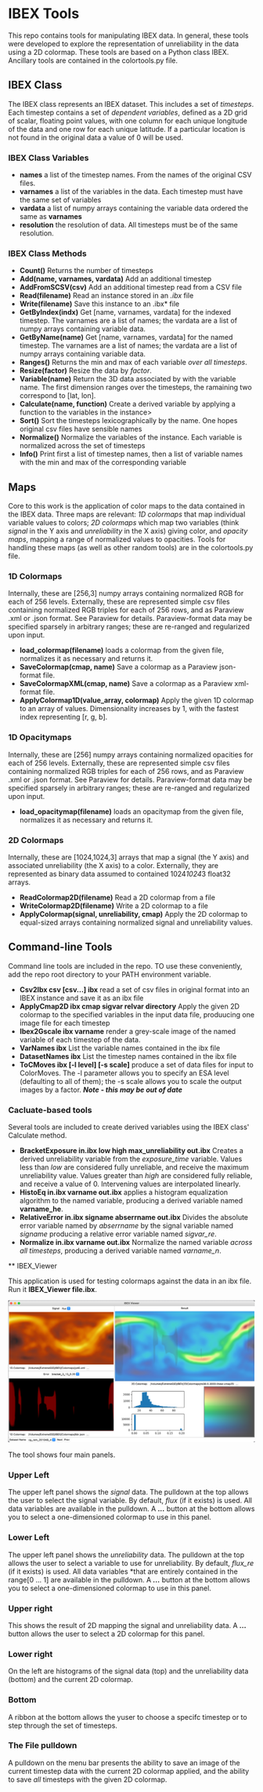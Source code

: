 # IBEX Tools

This repo contains tools for manipulating IBEX data.   In general, these tools were developed to explore the representation of unreliability in the data using a 2D colormap.  These tools are based on a Python class IBEX.   Ancillary tools are contained in the colortools.py file.

## IBEX Class

The IBEX class represents an IBEX dataset.  This includes a set of *timesteps*.  Each timestep contains a set of *dependent variables*, defined as a 2D grid of scalar, floating point values, with one column for each unique longitude of the data and one row for each unique latitude.  If a particular location is not found in the original data a value of 0 will be used.

### IBEX Class Variables

- **names** a list of the timestep names.   From the names of the original CSV files.
- **varnames** a list of the variables in the data.   Each timestep must have the same set of variables
- **vardata** a list of numpy arrays containing the variable data ordered the same as **varnames**
- **resolution** the resolution of data.  All timesteps must be of the same resolution.

### IBEX Class Methods

- **Count()** Returns the number of timesteps
- **Add(name, varnames, vardata)** Add an additional timestep
- **AddFromSCSV(csv)**  Add an additional timestep read from a CSV file
- **Read(filename)** Read an instance stored in an *.ibx* file
- **Write(filename)** Save this instance to an .ibx* file
- **GetByIndex(indx)** Get [name, varnames, vardata] for the indexed timestep.   The varnames are a list of names; the vardata are a list of numpy arrays containing variable data.
- **GetByName(name)** Get [name, varnames, vardata] for the named timestep.   The varnames are a list of names; the vardata are a list of numpy arrays containing variable data.
- **Ranges()** Returns the min and max of each variable *over all timesteps*.
- **Resize(factor)**  Resize the data by *factor*.
- **Variable(name)**  Return the 3D data associated by with the variable name.   The first dimension ranges over the timesteps, the ramaining two correspond to [lat, lon].
- **Calculate(name, function)** Create a derived variable by applying  a function to the variables in the instance>
- **Sort()** Sort the timesteps lexicographically by the name.  One hopes original csv files have sensible names
- **Normalize()** Normalize the variables of the instance.  Each variable is normalized across the set of timesteps
- **Info()**  Print first a list of timestep names, then a list of variable names with the min and max of the corresponding variable

## Maps

Core to this work is the application of color maps to the data contained in the IBEX data.   Three maps are relevant: *1D colormaps* that map individual variable values to colors; *2D colormaps* which map two variables (think *signal* in the Y axis and *unreliability* in the X axis) giving color, and *opacity maps*, mapping a range of normalized values to opacities.  Tools for handling these maps (as well as other random tools) are in the colortools.py file.

### 1D Colormaps

Internally, these are [256,3] numpy arrays containing normalized RGB for each of 256 levels.  Externally, these are represented simple csv files containing normalized RGB triples for each of 256 rows, and as Paraview .xml or .json format.   See Paraview for details.  Paraview-format data may be specified sparsely in arbitrary ranges; these are re-ranged and regularized upon input.

- **load_colormap(filename)** loads a colormap from the given file, normalizes it as necessary and returns it.
- **SaveColormap(cmap, name)** Save a colormap as a Paraview json-format file.
- **SaveColormapXML(cmap, name)** Save a colormap as a Paraview xml-format file.
- **ApplyColormap1D(value_array, colormap)**  Apply the given 1D colormap to an array of values.  Dimensionality increases by 1, with the fastest index representing [r, g, b].

###  1D Opacitymaps

Internally, these are [256] numpy arrays containing normalized opacities for each of 256 levels.  Externally, these are represented simple csv files containing normalized RGB triples for each of 256 rows, and as Paraview .xml or .json format.   See Paraview for details.  Paraview-format data may be specified sparsely in arbitrary ranges; these are re-ranged and regularized upon input.

- **load_opacitymap(filename)** loads an opacitymap from the given file, normalizes it as necessary and returns it.

### 2D Colormaps

Internally, these are [1024,1024,3] arrays that map a signal (the Y axis) and associated unreliability (the X axis) to a color.  Externally, they are represented as binary data assumed to contained 1024*1024*3 float32 arrays.

- **ReadColormap2D(filename)** Read a 2D colormap from a file
- **WriteColormap2D(filename)** Write a 2D colormap to a file
- **ApplyColormap(signal, unreliability, cmap)** Apply the 2D colormap to equal-sized arrays containing normalized signal and unreliability values.

## Command-line Tools

Command line tools are included in the repo.   TO use these conveniently, add the repo root directory to your PATH environment variable.

- **Csv2Ibx csv [csv...] ibx** read a set of csv files in original format into an IBEX instance and save it as an ibx file
- **ApplyCmap2D ibx cmap sigvar relvar directory** Apply the given 2D colormap to the specified variables in the input data file, produucing one image file for each timestep
- **Ibex2Gscale ibx varname** render a grey-scale image of the named variable of each timestep of the data.
- **VarNames ibx** List the variable names contained in the ibx file
- **DatasetNames ibx** List the timestep names contained in the ibx file
- **ToCMoves ibx [-l level] [-s scale]** produce a set of data files for input to ColorMoves.  The -l parameter allows you to specify an ESA level (defaulting to all of them); the -s scale allows you to scale the output images by a factor.  ***Note - this may be out of date***

### Cacluate-based tools

Several tools are included to create derived variables using the IBEX class' Calculate method.

- **BracketExposure in.ibx low high max_unreliability out.ibx**  Creates a derived unreliability variable from the *exposure_time* variable.  Values less than *low* are considered fully unreliable, and receive the maximum unreliability value.   Values greater than *high* are considered fully reliable, and receive a value of 0.  Intervening values are interpolated linearly.
- **HistoEq in.ibx varname out.ibx** applies a histogram equalization algorithm to the named variable, producing a derived variable named **varname_he**.
- **RelativeError in.ibx signame abserrname out.ibx** Divides the absolute error variable named by *abserrname* by the signal variable named *signame*  producing a relative error variable named *sigvar_re*.
- **Normalize in.ibx varname out.ibx** Normalize the named variable *across all timesteps*, producing a derived variable named *varname_n*.

** IBEX_Viewer

This application is used for testing colormaps against the data in an ibx file.  Run it **IBEX_Viewer file.ibx**.

![Alt text](./IBEX.png?raw=true "IBEX")

The tool shows four main panels.   

### Upper Left

The upper left panel shows the *signal* data.  The pulldown at the top allows the user to select the signal variable.   By default, *flux* (if it exists) is used.    All data variables are available in the pulldown.   A ***...*** button at the bottom allows you to select a one-dimensioned colormap to use in this panel.


### Lower Left

The upper left panel shows the *unreliability* data.  The pulldown at the top allows the user to select a variable to use for unreliability.   By default, *flux_re* (if it exists) is used.    All data variables *that are entirely contained in the range[0 ... 1] are available in the pulldown.   A ***...*** button at the bottom allows you to select a one-dimensioned colormap to use in this panel.

### Upper right 

This shows the result of 2D mapping the signal and unreliability data.  A ***...*** button allows the user to select a 2D colormap for this panel.

### Lower right

On the left are histograms of the signal data (top) and the unreliability data (bottom) and the current 2D colormap.

### Bottom

A ribbon at the bottom allows the yuser to choose a specifc timestep or to step through the set of timesteps.

### The File pulldown

A pulldown on the menu bar presents the ability to save an image of the current timestep data with the current 2D colormap applied, and the ability to save *all* timesteps with the given 2D colormap.


